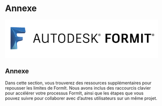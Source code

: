 # Annexe

![](<../.gitbook/assets/b5030b43-df24-4259-ad6a-94bcad61bc78 (1).png>)

## Annexe

Dans cette section, vous trouverez des ressources supplémentaires pour repousser les limites de FormIt. Nous avons inclus des raccourcis clavier pour accélérer votre processus FormIt, ainsi que les étapes que vous pouvez suivre pour collaborer avec d’autres utilisateurs sur un même projet.
